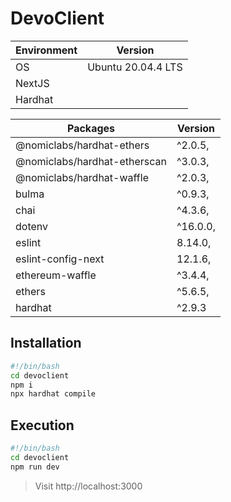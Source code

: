 # DevoClient

| Environment | Version            |
| ----------- | ------------------ |
| OS          | Ubuntu 20.04.4 LTS |
| NextJS      |
| Hardhat     |

| Packages                     | Version  |
| ---------------------------- | -------- |
| @nomiclabs/hardhat-ethers    | ^2.0.5,  |
| @nomiclabs/hardhat-etherscan | ^3.0.3,  |
| @nomiclabs/hardhat-waffle    | ^2.0.3,  |
| bulma                        | ^0.9.3,  |
| chai                         | ^4.3.6,  |
| dotenv                       | ^16.0.0, |
| eslint                       | 8.14.0,  |
| eslint-config-next           | 12.1.6,  |
| ethereum-waffle              | ^3.4.4,  |
| ethers                       | ^5.6.5,  |
| hardhat                      | ^2.9.3   |

## Installation
```sh
#!/bin/bash
cd devoclient
npm i
npx hardhat compile
```

## Execution
```sh
#!/bin/bash
cd devoclient
npm run dev
```
> Visit http://localhost:3000
